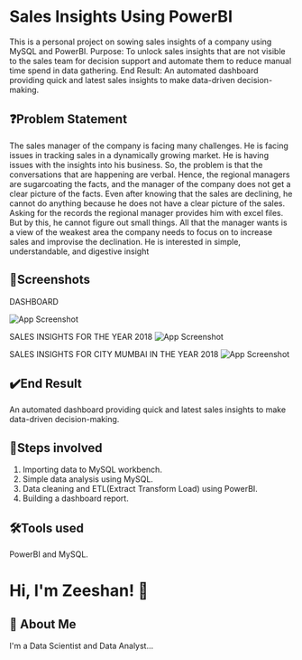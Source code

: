
# Sales Insights Using PowerBI

This is a personal project on sowing sales insights of a company using MySQL and PowerBI. Purpose: To unlock sales insights that are not visible to the sales team for decision support and automate them to reduce manual time spend in data gathering. End Result: An automated dashboard providing quick and latest sales insights to make data-driven decision-making.

## ❓Problem Statement
The sales manager of the company is facing many challenges. He is facing issues in tracking sales in a dynamically growing market. He is having issues with the insights into his business. So, the problem is that the conversations that are happening are verbal. Hence, the regional managers are sugarcoating the facts, and the manager of the company does not get a clear picture of the facts. Even after knowing that the sales are declining, he cannot do anything because he does not have a clear picture of the sales. Asking for the records the regional manager provides him with excel files. But by this, he cannot figure out small things. All that the manager wants is a view of the weakest area the company needs to focus on to increase sales and improvise the declination. He is interested in simple, understandable, and digestive insight
## 📸Screenshots
DASHBOARD

![App Screenshot](https://drive.google.com/uc?export=view&id=1vuJeXK5RDHOwBn6YZI8SDqGlvy8cg26n)

SALES INSIGHTS FOR THE YEAR 2018
![App Screenshot](https://drive.google.com/uc?export=view&id=1Iyhl4AgCcA16Y85DJ5iSIwsZRQbLk362)

SALES INSIGHTS FOR CITY MUMBAI IN THE YEAR 2018
![App Screenshot](https://drive.google.com/uc?export=view&id=1gSbF-XBvfR6rjgCoCb_OOcdiXW0fVgOV)
## ✔️End Result
An automated dashboard providing quick and latest sales insights to make data-driven decision-making.
## 👣Steps involved
1) Importing data to MySQL workbench.
2) Simple data analysis using MySQL.
3) Data cleaning and ETL(Extract Transform Load) using PowerBI.
4) Building a dashboard report.
## 🛠Tools used
PowerBI and MySQL.
# Hi, I'm Zeeshan! 👋


## 🚀 About Me
I'm a Data Scientist and Data Analyst...

